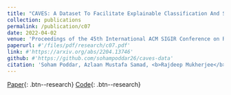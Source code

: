 ```yaml
---
title: "CAVES: A Dataset To Facilitate Explainable Classification And Summarization Of Concerns Towards COVID Vaccines"
collection: publications
permalink: /publication/c07
date: 2022-04-02
venue: 'Proceedings of the 45th International ACM SIGIR Conference on Research and Development in Information Retrieval, SIGIR 2022'
paperurl: #'/files/pdf/research/c07.pdf'
link: #'https://arxiv.org/abs/2204.13746'
github: #'https://github.com/sohampoddar26/caves-data'
citation: 'Soham Poddar, Azlaan Mustafa Samad, <b>Rajdeep Mukherjee</b>, Niloy Ganguly, Saptarshi Ghosh'
---
```


[Paper](/files/pdf/research/c07.pdf){: .btn--research} [Code](https://github.com/sohampoddar26/caves-data){: .btn--research} 

<!-- [Poster](/files/pdf/research/MTLTS_WSDM2022_fp870_Poster.pdf){: .btn--research} [Slides](https://docs.google.com/presentation/d/e/2PACX-1vRErrVbF5LqEE1oM2OO_mcvbgKc2nSoOjZ42WLx9ckwiQ-jc4ZKM-JJlH4nKf3VkUL5Q71tMvplc-O-/pub?start=false&loop=false&delayms=10000){: .btn--research} [Video](https://files.atypon.com/acm/cd7aa8b12948edfbb3d9260b4d706c7c){: .btn--research} [Citation](https://dl.acm.org/doi/10.1145/3488560.3498536){: .btn--research} -->
